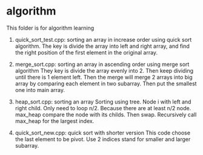 # algorithm
This folder is for algorithm learning

1. quick_sort_test.cpp: sorting an array in increase order using quick sort algorithm.
The key is divide the array into left and right array, and find the right position of the first element in the original array.

2. merge_sort.cpp: sorting an array in ascending order using merge sort algorithm
They key is divide the array evenly into 2. Then keep dividing until there is 1 element left.
Then the merge will merge 2 arrays into big array by comparing each element in two subarray.
Then put the smallest one into main array.

3. heap_sort.cpp: sorting an array
Sorting using tree. Node i with left and right child.
Only need to loop n/2. Because there are at least n/2 node.
max_heap compare the node with its childs. Then swap. Recursively call max_heap for the largest index.

4. quick_sort_new.cpp: quick sort with shorter version
This code choose the last element to be pivot.
Use 2 indices stand for smaller and larger subarray.
